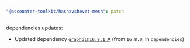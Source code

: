 ```yaml
---
"@accounter-toolkit/hashavshevet-mesh": patch
---
```

dependencies updates:
  - Updated dependency [`graphql@16.8.1` ↗︎](https://www.npmjs.com/package/graphql/v/16.8.1) (from `16.8.0`, in `dependencies`)
